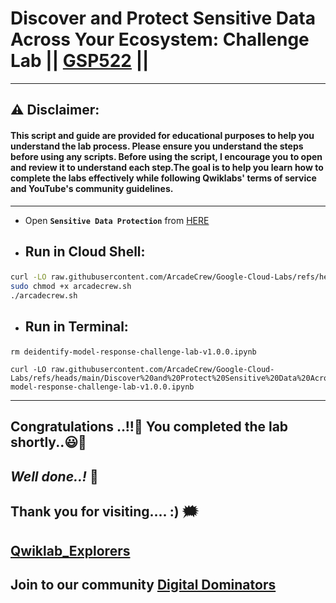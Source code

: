 # Discover and Protect Sensitive Data Across Your Ecosystem: Challenge Lab || [GSP522](https://www.cloudskillsboost.google/course_templates/1177/labs) ||

---
## ⚠️ **Disclaimer:**
#### This script and guide are provided for educational purposes to help you understand the lab process. Please ensure you understand the steps before using any scripts. Before using the script, I encourage you to open and review it to understand each step.The goal is to help you learn how to complete the labs effectively while following Qwiklabs' terms of service and YouTube's community guidelines.
---

* Open **`Sensitive Data Protection`** from [HERE](https://console.cloud.google.com/security/sensitive-data-protection/create/discoveryConfiguration;source=DATA_PROFILE_COVERAGE_DASHBOARD;discoveryType=4?project=)

- ## Run in Cloud Shell:</strong></p>

```bash
curl -LO raw.githubusercontent.com/ArcadeCrew/Google-Cloud-Labs/refs/heads/main/Discover%20and%20Protect%20Sensitive%20Data%20Across%20Your%20Ecosystem%20Challenge%20Lab/arcadecrew.sh
sudo chmod +x arcadecrew.sh
./arcadecrew.sh
```

- ## Run in Terminal:</strong></p>

```
rm deidentify-model-response-challenge-lab-v1.0.0.ipynb

curl -LO raw.githubusercontent.com/ArcadeCrew/Google-Cloud-Labs/refs/heads/main/Discover%20and%20Protect%20Sensitive%20Data%20Across%20Your%20Ecosystem%20Challenge%20Lab/deidentify-model-response-challenge-lab-v1.0.0.ipynb
```

---

## Congratulations ..!!🎉  You completed the lab shortly..😃💯

## *Well done..!* 👏

## Thank you for visiting.... :) 🗯️

## [Qwiklab_Explorers](https://youtube.com/@titashshil?si=RgamNu1dc9jVIbJN)

## Join to our community [Digital Dominators](https://linktr.ee/digital_dominators)
